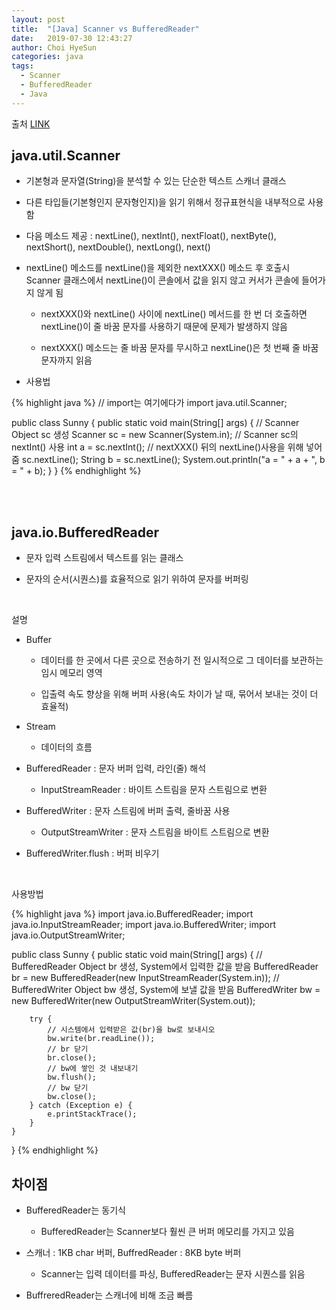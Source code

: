 ```yaml
---
layout: post
title:  "[Java] Scanner vs BufferedReader"
date:   2019-07-30 12:43:27
author: Choi HyeSun
categories: java
tags:
  - Scanner
  - BufferedReader
  - Java
---
```


출처 [LINK](https://www.geeksforgeeks.org/difference-between-scanner-and-bufferreader-class-in-java/)

## java.util.Scanner

- 기본형과 문자열(String)을 분석할 수 있는 단순한 텍스트 스캐너 클래스

- 다른 타입들(기본형인지 문자형인지)을 읽기 위해서 정규표현식을 내부적으로 사용함

- 다음 메소드 제공 : nextLine(), nextInt(), nextFloat(), nextByte(), nextShort(), nextDouble(), nextLong(), next()

- nextLine() 메소드를 nextLine()을 제외한 nextXXX() 메소드 후 호출시 Scanner 클래스에서 nextLine()이 콘솔에서 값을 읽지 않고 커서가 콘솔에 들어가지 않게 됨

  - nextXXX()와 nextLine() 사이에 nextLine() 메서드를 한 번 더 호출하면 nextLine()이 줄 바꿈 문자를 사용하기 때문에 문제가 발생하지 않음
  
  - nextXXX() 메소드는 줄 바꿈 문자를 무시하고 nextLine()은 첫 번째 줄 바꿈 문자까지 읽음

- 사용법

{% highlight java %}
// import는 여기에다가
import java.util.Scanner;

public class Sunny {
    public static void main(String[] args) {
        // Scanner Object sc 생성
        Scanner sc = new Scanner(System.in);
        // Scanner sc의 nextInt() 사용
        int a = sc.nextInt();
        // nextXXX() 뒤의 nextLine()사용을 위해 넣어줌
        sc.nextLine();
        String b = sc.nextLine();
        System.out.println("a = " + a + ", b = " + b); 
    }
}
{% endhighlight %}

<br>
<br>

## java.io.BufferedReader

- 문자 입력 스트림에서 텍스트를 읽는 클래스

- 문자의 순서(시퀀스)를 효율적으로 읽기 위하여 문자를 버퍼링


<br>

설명

- Buffer
  
  - 데이터를 한 곳에서 다른 곳으로 전송하기 전 일시적으로 그 데이터를 보관하는 임시 메모리 영역
  
  - 입출력 속도 향상을 위해 버퍼 사용(속도 차이가 날 때, 묶어서 보내는 것이 더 효율적)
  
- Stream

  - 데이터의 흐름
  
- BufferedReader : 문자 버퍼 입력, 라인(줄) 해석

  - InputStreamReader : 바이트 스트림을 문자 스트림으로 변환
  
- BufferedWriter : 문자 스트림에 버퍼 출력, 줄바꿈 사용

  - OutputStreamWriter : 문자 스트림을 바이트 스트림으로 변환
  
- BufferedWriter.flush : 버퍼 비우기

<br>

사용방법

{% highlight java %}
import java.io.BufferedReader;
import java.io.InputStreamReader;
import java.io.BufferedWriter;
import java.io.OutputStreamWriter;

public class Sunny {
    public static void main(String[] args) {
        // BufferedReader Object br 생성, System에서 입력한 값을 받음
        BufferedReader br = new BufferedReader(new InputStreamReader(System.in));
        // BufferedWriter Object bw 생성, System에 보낼 값을 받음
        BufferedWriter bw = new BufferedWriter(new OutputStreamWriter(System.out));
        
        try {
            // 시스템에서 입력받은 값(br)을 bw로 보내시오
            bw.write(br.readLine());
            // br 닫기
            br.close();
            // bw에 쌓인 것 내보내기
            bw.flush();
            // bw 닫기
            bw.close();
        } catch (Exception e) {
            e.printStackTrace();
        }
    }
}
{% endhighlight %}

## 차이점

- BufferedReader는 동기식

  - BufferedReader는 Scanner보다 훨씬 큰 버퍼 메모리를 가지고 있음
  
- 스캐너 : 1KB char 버퍼, BuffredReader : 8KB byte 버퍼

  - Scanner는 입력 데이터를 파싱, BufferedReader는 문자 시퀀스를 읽음

- BuffreredReader는 스캐너에 비해 조금 빠름
